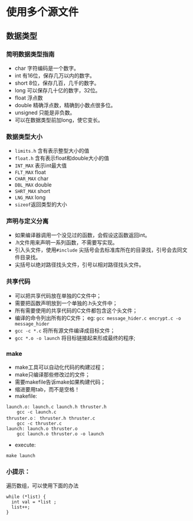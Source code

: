 # 使用多个源文件

## 数据类型

### 简明数据类型指南
- char 字符编码是一个数字。
- int 有16位，保存几万以内的数字。
- short 8位，保存几百，几千的数字。
- long 可以保存几十亿的数字，32位。
- float 浮点数
- double 精确浮点数，精确到小数点很多位。
- unsigned 只能是非负数。
- 可以在数据类型前加long，使它变长。

### 数据类型大小
- `limits.h` 含有表示整型大小的值
- `float.h` 含有表示float和double大小的值
- `INT_MAX` 表示int最大值
- `FLT_MAX` float
- `CHAR_MAX` char
- `DBL_MAX` double
- `SHRT_MAX` short
- `LNG_MAX` long
- `sizeof`返回类型的大小

### 声明与定义分离
- 如果编译器调用一个没见过的函数，会假设这函数返回int。
- .h文件用来声明一系列函数，不需要写实现。
- 引入头文件，使用`#include` 尖括号会去标准库所在的目录找，引号会去同文件目录找。
- 尖括号以绝对路径找头文件，引号以相对路径找头文件。

### 共享代码
- 可以把共享代码放在单独的C文件中；
- 需要把函数声明放到一个单独的.h头文件中；
- 所有需要使用的共享代码的C文件都包含这个头文件；
- 编译的命令列出所有的C文件；
eg: `gcc message_hider.c encrypt.c -o message_hider`
- `gcc -c *.c` 将所有源文件编译成目标文件；
- `gcc *.o -o launch` 将目标链接起来形成最终的程序;

### make
- make工具可以自动化代码的构建过程；
- make只编译那些修改过的文件；
- 需要makefile告诉make如果构建代码；
- 缩进要用tab，而不是空格！
- makefile:
````
launch.o: launch.c launch.h thruster.h
    gcc -c launch.c
thruster.o： thruster.h thruster.c
    gcc -c thruster.c
launch: launch.o thruster.o
    gcc launch.o thruster.o -o launch
````
- execute:
````
make launch
````



### 小提示：
遍历数组，可以使用下面的办法
````
while (*list) {
  int val = *list ;
  list++;
}
````
